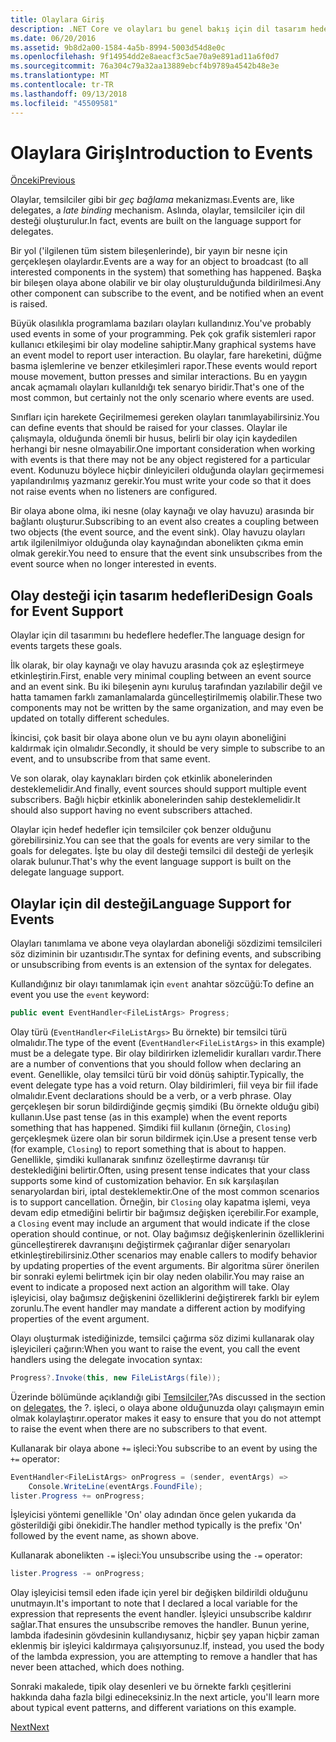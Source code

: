 ```yaml
---
title: Olaylara Giriş
description: .NET Core ve olayları bu genel bakış için dil tasarım hedeflerimiz olayları hakkında bilgi edinin.
ms.date: 06/20/2016
ms.assetid: 9b8d2a00-1584-4a5b-8994-5003d54d8e0c
ms.openlocfilehash: 9f14954dd2e8aeacf3c5ae70a9e891ad11a6f0d7
ms.sourcegitcommit: 76a304c79a32aa13889ebcf4b9789a4542b48e3e
ms.translationtype: MT
ms.contentlocale: tr-TR
ms.lasthandoff: 09/13/2018
ms.locfileid: "45509581"
---
```

# <a name="introduction-to-events"></a><span data-ttu-id="ee29d-103">Olaylara Giriş</span><span class="sxs-lookup"><span data-stu-id="ee29d-103">Introduction to Events</span></span>

[<span data-ttu-id="ee29d-104">Önceki</span><span class="sxs-lookup"><span data-stu-id="ee29d-104">Previous</span></span>](delegates-patterns.md)

<span data-ttu-id="ee29d-105">Olaylar, temsilciler gibi bir *geç bağlama* mekanizması.</span><span class="sxs-lookup"><span data-stu-id="ee29d-105">Events are, like delegates, a *late binding* mechanism.</span></span> <span data-ttu-id="ee29d-106">Aslında, olaylar, temsilciler için dil desteği oluşturulur.</span><span class="sxs-lookup"><span data-stu-id="ee29d-106">In fact, events are built on the language support for delegates.</span></span>

<span data-ttu-id="ee29d-107">Bir yol ('ilgilenen tüm sistem bileşenlerinde), bir yayın bir nesne için gerçekleşen olaylardır.</span><span class="sxs-lookup"><span data-stu-id="ee29d-107">Events are a way for an object to broadcast (to all interested components in the system) that something has happened.</span></span> <span data-ttu-id="ee29d-108">Başka bir bileşen olaya abone olabilir ve bir olay oluşturulduğunda bildirilmesi.</span><span class="sxs-lookup"><span data-stu-id="ee29d-108">Any other component can subscribe to the event, and be notified when an event is raised.</span></span>

<span data-ttu-id="ee29d-109">Büyük olasılıkla programlama bazıları olayları kullandınız.</span><span class="sxs-lookup"><span data-stu-id="ee29d-109">You've probably used events in some of your programming.</span></span> <span data-ttu-id="ee29d-110">Pek çok grafik sistemleri rapor kullanıcı etkileşimi bir olay modeline sahiptir.</span><span class="sxs-lookup"><span data-stu-id="ee29d-110">Many graphical systems have an event model to report user interaction.</span></span> <span data-ttu-id="ee29d-111">Bu olaylar, fare hareketini, düğme basma işlemlerine ve benzer etkileşimleri rapor.</span><span class="sxs-lookup"><span data-stu-id="ee29d-111">These events would report mouse movement, button presses and similar interactions.</span></span> <span data-ttu-id="ee29d-112">Bu en yaygın ancak açmamalı olayları kullanıldığı tek senaryo biridir.</span><span class="sxs-lookup"><span data-stu-id="ee29d-112">That's one of the most common, but certainly not the only scenario where events are used.</span></span>

<span data-ttu-id="ee29d-113">Sınıfları için harekete Geçirilmemesi gereken olayları tanımlayabilirsiniz.</span><span class="sxs-lookup"><span data-stu-id="ee29d-113">You can define events that should be raised for your classes.</span></span> <span data-ttu-id="ee29d-114">Olaylar ile çalışmayla, olduğunda önemli bir husus, belirli bir olay için kaydedilen herhangi bir nesne olmayabilir.</span><span class="sxs-lookup"><span data-stu-id="ee29d-114">One important consideration when working with events is that there may not be any object registered for a particular event.</span></span> <span data-ttu-id="ee29d-115">Kodunuzu böylece hiçbir dinleyicileri olduğunda olayları geçirmemesi yapılandırılmış yazmanız gerekir.</span><span class="sxs-lookup"><span data-stu-id="ee29d-115">You must write your code so that it does not raise events when no listeners are configured.</span></span>

<span data-ttu-id="ee29d-116">Bir olaya abone olma, iki nesne (olay kaynağı ve olay havuzu) arasında bir bağlantı oluşturur.</span><span class="sxs-lookup"><span data-stu-id="ee29d-116">Subscribing to an event also creates a coupling between two objects (the event source, and the event sink).</span></span> <span data-ttu-id="ee29d-117">Olay havuzu olayları artık ilgilenilmiyor olduğunda olay kaynağından abonelikten çıkma emin olmak gerekir.</span><span class="sxs-lookup"><span data-stu-id="ee29d-117">You need to ensure that the event sink unsubscribes from the event source when no longer interested in events.</span></span>

## <a name="design-goals-for-event-support"></a><span data-ttu-id="ee29d-118">Olay desteği için tasarım hedefleri</span><span class="sxs-lookup"><span data-stu-id="ee29d-118">Design Goals for Event Support</span></span>

<span data-ttu-id="ee29d-119">Olaylar için dil tasarımını bu hedeflere hedefler.</span><span class="sxs-lookup"><span data-stu-id="ee29d-119">The language design for events targets these goals.</span></span>

<span data-ttu-id="ee29d-120">İlk olarak, bir olay kaynağı ve olay havuzu arasında çok az eşleştirmeye etkinleştirin.</span><span class="sxs-lookup"><span data-stu-id="ee29d-120">First, enable very minimal coupling between an event source and an event sink.</span></span> <span data-ttu-id="ee29d-121">Bu iki bileşenin aynı kuruluş tarafından yazılabilir değil ve hatta tamamen farklı zamanlamalarda güncelleştirilmemiş olabilir.</span><span class="sxs-lookup"><span data-stu-id="ee29d-121">These two components may not be written by the same organization, and may even be updated on totally different schedules.</span></span>

<span data-ttu-id="ee29d-122">İkincisi, çok basit bir olaya abone olun ve bu aynı olayın aboneliğini kaldırmak için olmalıdır.</span><span class="sxs-lookup"><span data-stu-id="ee29d-122">Secondly, it should be very simple to subscribe to an event, and to unsubscribe from that same event.</span></span>

<span data-ttu-id="ee29d-123">Ve son olarak, olay kaynakları birden çok etkinlik abonelerinden desteklemelidir.</span><span class="sxs-lookup"><span data-stu-id="ee29d-123">And finally, event sources should support multiple event subscribers.</span></span> <span data-ttu-id="ee29d-124">Bağlı hiçbir etkinlik abonelerinden sahip desteklemelidir.</span><span class="sxs-lookup"><span data-stu-id="ee29d-124">It should also support having no event subscribers attached.</span></span>

<span data-ttu-id="ee29d-125">Olaylar için hedef hedefler için temsilciler çok benzer olduğunu görebilirsiniz.</span><span class="sxs-lookup"><span data-stu-id="ee29d-125">You can see that the goals for events are very similar to the goals for delegates.</span></span>
<span data-ttu-id="ee29d-126">İşte bu olay dil desteği temsilci dil desteği de yerleşik olarak bulunur.</span><span class="sxs-lookup"><span data-stu-id="ee29d-126">That's why the event language support is built on the delegate language support.</span></span>

## <a name="language-support-for-events"></a><span data-ttu-id="ee29d-127">Olaylar için dil desteği</span><span class="sxs-lookup"><span data-stu-id="ee29d-127">Language Support for Events</span></span>

<span data-ttu-id="ee29d-128">Olayları tanımlama ve abone veya olaylardan aboneliği sözdizimi temsilcileri söz diziminin bir uzantısıdır.</span><span class="sxs-lookup"><span data-stu-id="ee29d-128">The syntax for defining events, and subscribing or unsubscribing from events is an extension of the syntax for delegates.</span></span>

<span data-ttu-id="ee29d-129">Kullandığınız bir olayı tanımlamak için `event` anahtar sözcüğü:</span><span class="sxs-lookup"><span data-stu-id="ee29d-129">To define an event you use the `event` keyword:</span></span>

```csharp
public event EventHandler<FileListArgs> Progress;
```

<span data-ttu-id="ee29d-130">Olay türü (`EventHandler<FileListArgs>` Bu örnekte) bir temsilci türü olmalıdır.</span><span class="sxs-lookup"><span data-stu-id="ee29d-130">The type of the event (`EventHandler<FileListArgs>` in this example) must be a delegate type.</span></span> <span data-ttu-id="ee29d-131">Bir olay bildirirken izlemelidir kuralları vardır.</span><span class="sxs-lookup"><span data-stu-id="ee29d-131">There are a number of conventions that you should follow when declaring an event.</span></span> <span data-ttu-id="ee29d-132">Genellikle, olay temsilci türü bir void dönüş sahiptir.</span><span class="sxs-lookup"><span data-stu-id="ee29d-132">Typically, the event delegate type has a void return.</span></span>
<span data-ttu-id="ee29d-133">Olay bildirimleri, fiil veya bir fiil ifade olmalıdır.</span><span class="sxs-lookup"><span data-stu-id="ee29d-133">Event declarations should be a verb, or a verb phrase.</span></span>
<span data-ttu-id="ee29d-134">Olay gerçekleşen bir sorun bildirdiğinde geçmiş şimdiki (Bu örnekte olduğu gibi) kullanın.</span><span class="sxs-lookup"><span data-stu-id="ee29d-134">Use past tense (as in this example) when the event reports something that has happened.</span></span> <span data-ttu-id="ee29d-135">Şimdiki fiil kullanın (örneğin, `Closing`) gerçekleşmek üzere olan bir sorun bildirmek için.</span><span class="sxs-lookup"><span data-stu-id="ee29d-135">Use a present tense verb (for example, `Closing`) to report something that is about to happen.</span></span> <span data-ttu-id="ee29d-136">Genellikle, şimdiki kullanarak sınıfınız özelleştirme davranışı tür desteklediğini belirtir.</span><span class="sxs-lookup"><span data-stu-id="ee29d-136">Often, using present tense indicates that your class supports some kind of customization behavior.</span></span> <span data-ttu-id="ee29d-137">En sık karşılaşılan senaryolardan biri, iptal desteklemektir.</span><span class="sxs-lookup"><span data-stu-id="ee29d-137">One of the most common scenarios is to support cancellation.</span></span> <span data-ttu-id="ee29d-138">Örneğin, bir `Closing` olay kapatma işlemi, veya devam edip etmediğini belirtir bir bağımsız değişken içerebilir.</span><span class="sxs-lookup"><span data-stu-id="ee29d-138">For example, a `Closing` event may include an argument that would indicate if the close operation should continue, or not.</span></span>  <span data-ttu-id="ee29d-139">Olay bağımsız değişkenlerinin özelliklerini güncelleştirerek davranışını değiştirmek çağıranlar diğer senaryoları etkinleştirebilirsiniz.</span><span class="sxs-lookup"><span data-stu-id="ee29d-139">Other scenarios may enable callers to modify behavior by updating properties of the event arguments.</span></span> <span data-ttu-id="ee29d-140">Bir algoritma sürer önerilen bir sonraki eylemi belirtmek için bir olay neden olabilir.</span><span class="sxs-lookup"><span data-stu-id="ee29d-140">You may raise an event to indicate a proposed next action an algorithm will take.</span></span> <span data-ttu-id="ee29d-141">Olay işleyicisi, olay bağımsız değişkenini özelliklerini değiştirerek farklı bir eylem zorunlu.</span><span class="sxs-lookup"><span data-stu-id="ee29d-141">The event handler may mandate a different action by modifying  properties of the event argument.</span></span>

<span data-ttu-id="ee29d-142">Olayı oluşturmak istediğinizde, temsilci çağırma söz dizimi kullanarak olay işleyicileri çağırın:</span><span class="sxs-lookup"><span data-stu-id="ee29d-142">When you want to raise the event, you call the event handlers using the delegate invocation syntax:</span></span>

```csharp
Progress?.Invoke(this, new FileListArgs(file));
```

<span data-ttu-id="ee29d-143">Üzerinde bölümünde açıklandığı gibi [Temsilciler](delegates-patterns.md),?</span><span class="sxs-lookup"><span data-stu-id="ee29d-143">As discussed in the section on [delegates](delegates-patterns.md), the ?.</span></span>
<span data-ttu-id="ee29d-144">işleci, o olaya abone olduğunuzda olayı çalışmayın emin olmak kolaylaştırır.</span><span class="sxs-lookup"><span data-stu-id="ee29d-144">operator makes it easy to ensure that you do not attempt to raise the event when there are no subscribers to that event.</span></span>
 
<span data-ttu-id="ee29d-145">Kullanarak bir olaya abone `+=` işleci:</span><span class="sxs-lookup"><span data-stu-id="ee29d-145">You subscribe to an event by using the `+=` operator:</span></span>

```csharp
EventHandler<FileListArgs> onProgress = (sender, eventArgs) => 
    Console.WriteLine(eventArgs.FoundFile);
lister.Progress += onProgress;
```

<span data-ttu-id="ee29d-146">İşleyicisi yöntemi genellikle 'On' olay adından önce gelen yukarıda da gösterildiği gibi önekidir.</span><span class="sxs-lookup"><span data-stu-id="ee29d-146">The handler method typically is the prefix 'On' followed by the event name, as shown above.</span></span>

<span data-ttu-id="ee29d-147">Kullanarak abonelikten `-=` işleci:</span><span class="sxs-lookup"><span data-stu-id="ee29d-147">You unsubscribe using the `-=` operator:</span></span>

```csharp
lister.Progress -= onProgress;
```

<span data-ttu-id="ee29d-148">Olay işleyicisi temsil eden ifade için yerel bir değişken bildirildi olduğunu unutmayın.</span><span class="sxs-lookup"><span data-stu-id="ee29d-148">It's important to note that I declared a local variable for the expression that represents the event handler.</span></span> <span data-ttu-id="ee29d-149">İşleyici unsubscribe kaldırır sağlar.</span><span class="sxs-lookup"><span data-stu-id="ee29d-149">That ensures the unsubscribe removes the handler.</span></span>
<span data-ttu-id="ee29d-150">Bunun yerine, lambda ifadesinin gövdesinin kullandıysanız, hiçbir şey yapan hiçbir zaman eklenmiş bir işleyici kaldırmaya çalışıyorsunuz.</span><span class="sxs-lookup"><span data-stu-id="ee29d-150">If, instead, you used the body of the lambda expression, you are attempting to remove a handler that has never been attached, which does nothing.</span></span>

<span data-ttu-id="ee29d-151">Sonraki makalede, tipik olay desenleri ve bu örnekte farklı çeşitlerini hakkında daha fazla bilgi edineceksiniz.</span><span class="sxs-lookup"><span data-stu-id="ee29d-151">In the next article, you'll learn more about typical event patterns, and different variations on this example.</span></span>

[<span data-ttu-id="ee29d-152">Next</span><span class="sxs-lookup"><span data-stu-id="ee29d-152">Next</span></span>](event-pattern.md)
